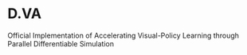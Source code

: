 # D.VA
Official Implementation of Accelerating Visual-Policy Learning through Parallel Differentiable Simulation
